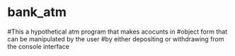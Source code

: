 # bank_atm

#This a hypothetical atm program that makes acocunts in 
#object form that can be manipulated by the user
#by either depositing or withdrawing from the console interface
